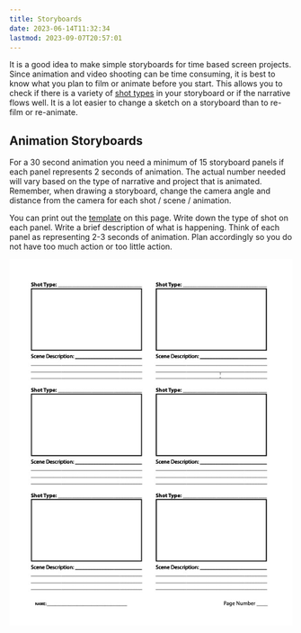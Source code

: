```yaml
---
title: Storyboards
date: 2023-06-14T11:32:34
lastmod: 2023-09-07T20:57:01
---
```


It is a good idea to make simple storyboards for time based screen projects. Since animation and video shooting can be time consuming, it is best to know what you plan to film or animate before you start. This allows you to check if there is a variety of [shot types](shot-types.md) in your storyboard or if the narrative flows well. It is a lot easier to change a sketch on a storyboard than to re-film or re-animate.
## Animation Storyboards

For a 30 second animation you need a minimum of 15 storyboard panels if each panel represents 2 seconds of animation. The actual number needed will vary based on the type of narrative and project that is animated. Remember, when drawing a storyboard, change the camera angle and distance from the camera for each shot / scene / animation.

You can print out the [template](attachments/storyboard-template.pdf) on this page. Write down the type of shot on each panel. Write a brief description of what is happening. Think of each panel as representing 2-3 seconds of animation. Plan accordingly so you do not have too much action or too little action.

[![Storyboard Template](attachments/storyboard-template.jpg)](attachments/storyboard-template.pdf)
